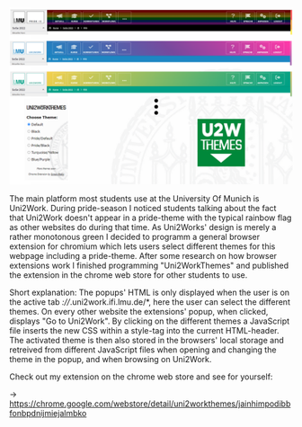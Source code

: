 ![Extension Screenshot](screenshot.png)


The main platform most students use at the University Of Munich is Uni2Work. During pride-season I noticed students talking about the fact that Uni2Work doesn't appear in a pride-theme with the typical rainbow flag as other websites do during that time. 
As Uni2Works' design is merely a rather monotonous green I decided to programm a general browser extension for chromium which lets users select different themes for this webpage including a pride-theme. After some research on how browser extensions work I finished programming "Uni2WorkThemes" and published the extension in the chrome web store for other students to use.

Short explanation: The popups' HTML is only displayed when the user is on the active tab *://*.uni2work.ifi.lmu.de/*, here the user can select the different themes. On every other website the extensions' popup, when clicked, displays "Go to Uni2Work". By clicking on the different themes a JavaScript file inserts the new CSS within a style-tag into the current HTML-header. The activated theme is then also stored in the browsers' local storage and retreived from different JavaScript files when opening and changing the theme in the popup, and when browsing on Uni2Work. 

Check out my extension on the chrome web store and see for yourself:

-> https://chrome.google.com/webstore/detail/uni2workthemes/jainhimpodibbfonbpdnijmiejalmbko